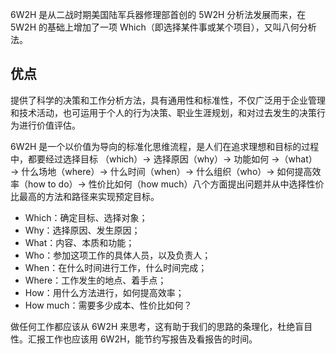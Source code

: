 6W2H 是从二战时期美国陆军兵器修理部首创的 5W2H 分析法发展而来，在 5W2H 的基础上增加了一项 Which（即选择某件事或某个项目），又叫八何分析法。

## 优点

提供了科学的决策和工作分析方法，具有通用性和标准性，不仅广泛用于企业管理和技术活动，也可运用于个人的行为决策、职业生涯规划，和对过去发生的决策行为进行价值评估。

6W2H 是一个以价值为导向的标准化思维流程，是人们在追求理想和目标的过程中，都要经过选择目标 （which）→ 选择原因（why）→ 功能如何 →（what）→ 什么场地（where）→ 什么时间（when）→ 什么组织（who）→ 如何提高效率（how to do）→ 性价比如何（how much）八个方面提出问题并从中选择性价比最高的方法和路径来实现预定目标。

- Which：确定目标、选择对象；
- Why：选择原因、发生原因；
- What：内容、本质和功能；
- Who：参加这项工作的具体人员，以及负责人；
- When：在什么时间进行工作，什么时间完成；
- Where：工作发生的地点、着手点；
- How：用什么方法进行，如何提高效率；
- How much：需要多少成本、性价比如何？

做任何工作都应该从 6W2H 来思考，这有助于我们的思路的条理化，杜绝盲目性。汇报工作也应该用 6W2H，能节约写报告及看报告的时间。

